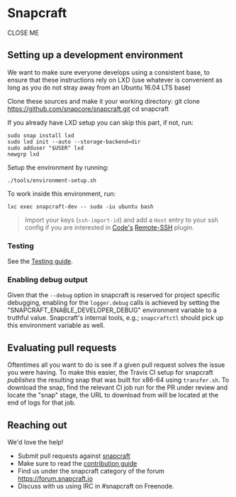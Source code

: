# Snapcraft

CLOSE ME

## Setting up a development environment

We want to make sure everyone develops using a consistent base, to ensure that these instructions rely on LXD (use whatever is convenient as long as you do not stray away from an Ubuntu 16.04 LTS base)

Clone these sources and make it your working directory:
    git clone https://github.com/snapcore/snapcraft.git
    cd snapcraft

If you already have LXD setup you can skip this part, if not, run:

    sudo snap install lxd
    sudo lxd init --auto --storage-backend=dir
    sudo adduser "$USER" lxd
    newgrp lxd

Setup the environment by running:

    ./tools/environment-setup.sh

To work inside this environment, run:

    lxc exec snapcraft-dev -- sudo -iu ubuntu bash

> Import your keys (`ssh-import-id`) and add a `Host` entry to your ssh config if you are interested in [Code's](https://snapcraft.io/code) [Remote-SSH]() plugin.

### Testing

See the [Testing guide](TESTING.md).

### Enabling debug output

Given that the `--debug` option in snapcraft is reserved for project specific debugging, enabling for the `logger.debug` calls is achieved by setting the "SNAPCRAFT_ENABLE_DEVELOPER_DEBUG" environment variable to a truthful value. Snapcraft's internal tools, e.g.; `snapcraftctl` should pick up this environment variable as well.

## Evaluating pull requests

Oftentimes all you want to do is see if a given pull request solves the issue you were having. To make this easier, the Travis CI setup for snapcraft _publishes_ the resulting snap that was built for x86-64 using `transfer.sh`.
To download the snap, find the relevant CI job run for the PR under review and locate the "snap" stage, the URL to download from will be located at the end of logs for that job.

## Reaching out

We'd love the help!

- Submit pull requests against [snapcraft](https://github.com/snapcore/snapcraft/pulls)
- Make sure to read the [contribution guide](CONTRIBUTING.md)
- Find us under the snapcraft category of the forum https://forum.snapcraft.io
- Discuss with us using IRC in #snapcraft on Freenode.
